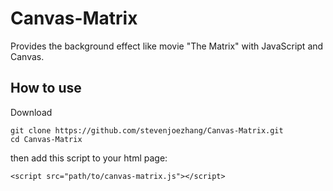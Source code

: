 # Canvas-Matrix
Provides the background effect like movie "The Matrix" with JavaScript and Canvas.

## How to use
Download
```
git clone https://github.com/stevenjoezhang/Canvas-Matrix.git
cd Canvas-Matrix
```
then add this script to your html page:
```
<script src="path/to/canvas-matrix.js"></script>
```
